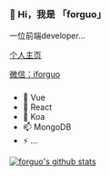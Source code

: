 ### 👋 Hi，我是 「forguo」

一位前端developer...

[个人主页](https://forguo.cn)

[微信：iforguo](https://forguo-1302175274.cos.ap-shanghai.myqcloud.com/wedding/assets/img/wechart.jpg)


### 

- 🔭 Vue
- 🌱 React
- 🤔 Koa
- 📫 MongoDB
- ⚡ ...

[![forguo's github stats](https://github-readme-stats.vercel.app/api?username=wforguo&show_icons=true&title_color=fff&icon_color=79ff97&text_color=9f9f9f&bg_color=151515)](https://github.com/anuraghazra/github-readme-stats)


